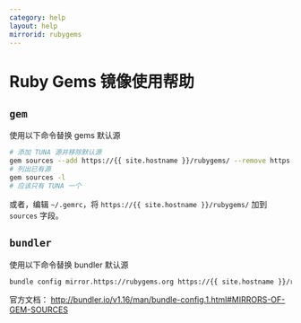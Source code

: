 ```yaml
---
category: help
layout: help
mirrorid: rubygems
---
```


# Ruby Gems 镜像使用帮助

## `gem`

使用以下命令替换 gems 默认源

```bash
# 添加 TUNA 源并移除默认源
gem sources --add https://{{ site.hostname }}/rubygems/ --remove https://rubygems.org/
# 列出已有源
gem sources -l
# 应该只有 TUNA 一个
```

或者，编辑 `~/.gemrc`，将 `https://{{ site.hostname }}/rubygems/` 加到 `sources` 字段。

## `bundler`

使用以下命令替换 bundler 默认源
```bash
bundle config mirror.https://rubygems.org https://{{ site.hostname }}/rubygems
```

官方文档： http://bundler.io/v1.16/man/bundle-config.1.html#MIRRORS-OF-GEM-SOURCES
